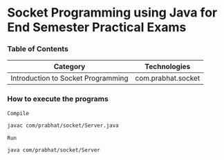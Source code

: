 # Socket Programming using Java for End Semester Practical Exams

### Table of Contents

| Category | Technologies |
|----------|--------------|
| Introduction to Socket Programming | com.prabhat.socket |

### How to execute the programs

`Compile`
```bash
javac com/prabhat/socket/Server.java
```

`Run`
```bash
java com/prabhat/socket/Server
```
